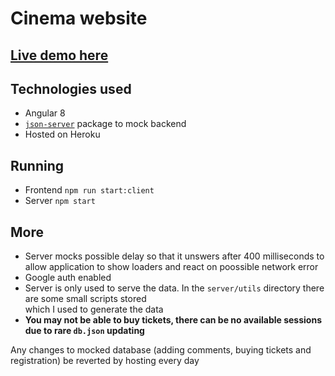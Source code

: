 # Cinema website

## [Live demo here](https://epam-cinema.herokuapp.com/home)

## Technologies used 
- Angular 8
- [`json-server`](https://www.npmjs.com/package/json-server) package to mock backend
- Hosted on Heroku

## Running
- Frontend `npm run start:client`
- Server `npm start`

## More
- Server mocks possible delay so that it unswers after 400 milliseconds 
to allow application to show loaders and react on poossible network error
- Google auth enabled
- Server is only used to serve the data. In the `server/utils` directory there are some small scripts stored  
which I used to generate the data
- __You may not be able to buy tickets, there can be no available sessions due to rare `db.json` updating__

Any changes to mocked database (adding comments, buying tickets and registration) be reverted by hosting every day
